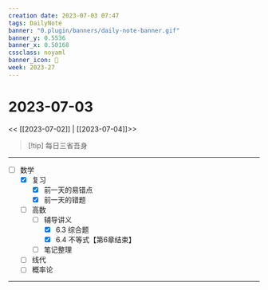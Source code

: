 ```yaml
---
creation date: 2023-07-03 07:47
tags: DailyNote
banner: "0.plugin/banners/daily-note-banner.gif"
banner_y: 0.5536
banner_x: 0.50168
cssclass: noyaml
banner_icon: 💌
week: 2023-27
---
```


# 2023-07-03

<< [[2023-07-02]] | [[2023-07-04]]>>


> [!tip] 每日三省吾身
> 

---

- [ ] 数学
	- [x] 复习
		- [x] 前一天的易错点
		- [x] 前一天的错题
	- [ ] 高数
		- [ ] 辅导讲义
			- [x] 6.3 综合题
			- [x] 6.4 不等式【第6章结束】
		- [ ] 笔记整理
	- [ ] 线代
	- [ ] 概率论

---


